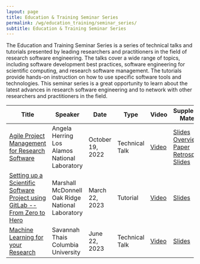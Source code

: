 ```yaml
---
layout: page
title: Education & Training Seminar Series
permalink: /wg/education_training/seminar_series/
subtitle: Education & Training Seminar Series
---
```


The Education and Training Seminar Series is a series of technical talks and tutorials presented by leading researchers and practitioners in the field of research software engineering.
The talks cover a wide range of topics, including software development best practices, software engineering for scientific computing, and research software management.
The tutorials provide hands-on instruction on how to use specific software tools and technologies.
This seminar series is a great opportunity to learn about the latest advances in research software engineering and to network with other researchers and practitioners in the field.

| Title | Speaker | Date | Type | Video | Supplemental Materials |
|---|---|---|---|---|---|
| [Agile Project Management for Research Software](https://us-rse.org/events/2022/2022-10-education-training-seminar/) | Angela Herring <br> Los Alamos National Laboratory | October 19, 2022 | Technical Talk | [Video](https://youtu.be/Fdex2rhw0Zo) | [Slides](https://bit.ly/US-RSE-ET-2022-10-Agile-Slides) <br> [Overview Paper](https://bit.ly/US-RSE-ET-2022-10-Agile-Paper) <br> [Retrospective Slides](https://bit.ly/US-RSE-ET-2022-10-Agile-Retrospective) |
| [Setting up a Scientific Software Project using GitLab -- From Zero to Hero](https://us-rse.org/events/2023/2023-03-education-training-tutorial/) | Marshall McDonnell <br> Oak Ridge National Laboratory | March 22, 2023 | Tutorial | [Video](https://youtu.be/dzdHfGLLYts) | [Slides](https://docs.google.com/presentation/d/1m-mFBFGnTlAot-IRXxuqTMYo71z0Up2i4xUq12d3wAI/edit#slide=id.g126ddb576e5_7_167) |
| [Machine Learning for your Research](https://us-rse.org/events/2023/2023-06-education-training-talk/) | Savannah Thais <br> Columbia University | June 22, 2023 | Technical Talk | [Video](https://youtu.be/yWjSZlNE0Jo) | [Slides](https://docs.google.com/presentation/d/1PAPYq1vyPdu9pB8-Aud9YAHXfQEqInot/edit) |

